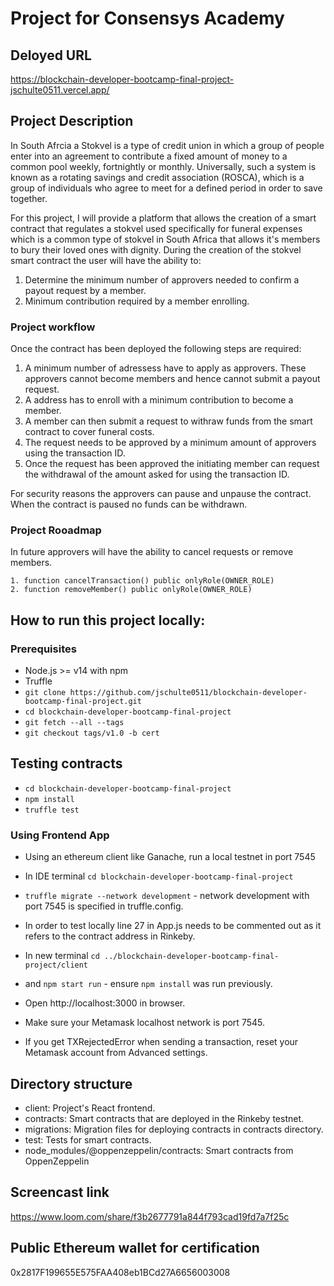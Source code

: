 # Project for Consensys Academy

## Deloyed URL
https://blockchain-developer-bootcamp-final-project-jschulte0511.vercel.app/

## Project Description

In South Afrcia a Stokvel is a type of credit union in which a group of people enter into an agreement to contribute a fixed amount of money to a common pool weekly, fortnightly or monthly. Universally, such a system is known as a rotating savings and credit association (ROSCA), which is a group of individuals who agree to meet for a defined period in order to save together. 

For this project, I will provide a platform that allows the creation of a smart contract that regulates a stokvel used specifically for funeral expenses which is a common type of stokvel in South Africa that allows it's members to bury their loved ones with dignity. During the creation of the stokvel smart contract the user will have the ability to: 

1. Determine the minimum number of approvers needed to confirm a payout request by a member.
2. Minimum contribution required by a member enrolling.

### Project workflow

Once the contract has been deployed the following steps are required:

1. A minimum number of adressess have to apply as approvers. These approvers cannot become members and hence cannot submit a payout request.
2. A address has to enroll with a minimum contribution to become a member.
3. A member can then submit a request to withraw funds from the smart contract to cover funeral costs.
4. The request needs to be approved by a minimum amount of approvers using the transaction ID.
5. Once the request has been approved the initiating member can request the withdrawal of the amount asked for using the transaction ID.

For security reasons the approvers can pause and unpause the contract. When the contract is paused no funds can be withdrawn.

### Project Rooadmap

In future approvers will have the ability to cancel requests or remove members.

    1. function cancelTransaction() public onlyRole(OWNER_ROLE)
    2. function removeMember() public onlyRole(OWNER_ROLE)

## How to run this project locally:

### Prerequisites

- Node.js >= v14 with npm
- Truffle
- `git clone https://github.com/jschulte0511/blockchain-developer-bootcamp-final-project.git`
- `cd blockchain-developer-bootcamp-final-project`
- `git fetch --all --tags`
- `git checkout tags/v1.0 -b cert`

## Testing contracts

- `cd blockchain-developer-bootcamp-final-project`
- `npm install`
- `truffle test`
  
### Using Frontend App

- Using an ethereum client like Ganache, run a local testnet in port 7545
- In IDE terminal `cd blockchain-developer-bootcamp-final-project`
- `truffle migrate --network development` - network development with port 7545 is specified in truffle.config.
- In order to test locally line 27 in App.js needs to be commented out as it refers to the contract address in Rinkeby.
  
- In new terminal `cd ../blockchain-developer-bootcamp-final-project/client`
- and `npm start run` - ensure `npm install` was run previously.
- Open http://localhost:3000 in browser.
- Make sure your Metamask localhost network is port 7545.
- If you get TXRejectedError when sending a transaction, reset your Metamask account from Advanced settings.

## Directory structure

- client: Project's React frontend.
- contracts: Smart contracts that are deployed in the Rinkeby testnet.
- migrations: Migration files for deploying contracts in contracts directory.
- test: Tests for smart contracts.
- node_modules/@oppenzeppelin/contracts: Smart contracts from OppenZeppelin

## Screencast link

https://www.loom.com/share/f3b2677791a844f793cad19fd7a7f25c

## Public Ethereum wallet for certification
0x2817F199655E575FAA408eb1BCd27A6656003008